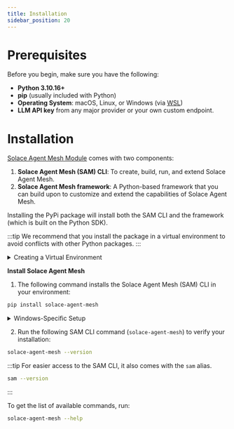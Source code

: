 ```yaml
---
title: Installation
sidebar_position: 20
---
```


# Prerequisites

Before you begin, make sure you have the following:

- **Python 3.10.16+**
- **pip** (usually included with Python)
- **Operating System**: macOS, Linux, or Windows (via [WSL](https://learn.microsoft.com/en-us/windows/wsl/))
- **LLM API key** from any major provider or your own custom endpoint.

# Installation

[Solace Agent Mesh Module](https://pypi.org/project/solace-agent-mesh) comes with two components:
1. **Solace Agent Mesh (SAM) CLI**: To create, build, run, and extend Solace Agent Mesh.
2. **Solace Agent Mesh framework**: A Python-based framework that you can build upon to customize and extend the capabilities of Solace Agent Mesh.

Installing the PyPi package will install both the SAM CLI and the framework (which is built on the Python SDK).

:::tip
We recommend that you install the package in a virtual environment to avoid conflicts with other Python packages.
:::

<details>
    <summary>Creating a Virtual Environment</summary>

1. Create a virtual environment.

```
python3 -m venv .venv
```

2. Activate the environment.

   To activate on Linux or Unix platforms:
    ```sh
    source .venv/bin/activate
    ```

    To activate on Windows:

    ```cmd
    .venv\Scripts\activate
    ```
</details>

**Install Solace Agent Mesh**

1. The following command installs the Solace Agent Mesh (SAM) CLI in your environment:

```sh
pip install solace-agent-mesh
```

<details>
    <summary>Windows-Specific Setup</summary>

    **PlantUML Support**

    The functionality from PlantUML is not available on Windows.  To use PlantUML on Windows, we recommend you install SAM on Windows Subsystem for Linux (WSL).

    **Plotly Support**

    Windows Users: To enable Plotly visualization capabilities, you must install a specific version of the Kaleido package before launching the application:
    ```sh
    pip install --upgrade "kaleido==0.1.*"
    ```
    This step is required only for Windows environments.
</details>

2. Run the following SAM CLI command (`solace-agent-mesh`) to verify your installation:

```sh
solace-agent-mesh --version
```

:::tip
For easier access to the SAM CLI, it also comes with the `sam` alias.

```sh
sam --version
```
:::

To get the list of available commands, run:

```sh
solace-agent-mesh --help
```
